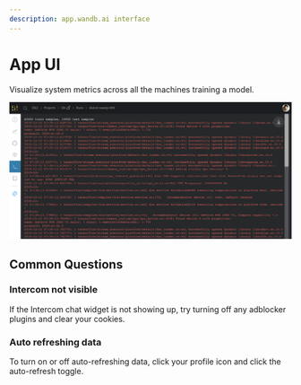 ```yaml
---
description: app.wandb.ai interface
---
```


# App UI

Visualize system metrics across all the machines training a model.

![](../.gitbook/assets/image%20%2863%29.png)

## Common Questions

### **Intercom not visible**

If the Intercom chat widget is not showing up, try turning off any adblocker plugins and clear your cookies. 

### Auto refreshing data

To turn on or off auto-refreshing data, click your profile icon and click the auto-refresh toggle.

